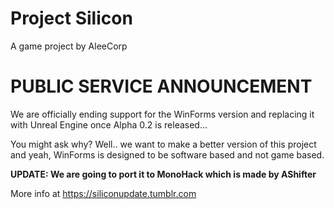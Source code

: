 # Project Silicon
A game project by AleeCorp

# PUBLIC SERVICE ANNOUNCEMENT
We are officially ending support for the WinForms version and replacing it with Unreal Engine once Alpha 0.2 is released...

You might ask why? Well.. we want to make a better version of this project and yeah, WinForms is designed to be software based and not game based.

**UPDATE: We are going to port it to MonoHack which is made by AShifter**

More info at https://siliconupdate.tumblr.com

